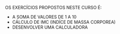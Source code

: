 OS EXERCÍCIOS PROPOSTOS NESTE CURSO É:
- A SOMA DE VALORES DE 1 A 10
- CÁLCULO DE IMC (INDÍCE DE MASSA CORPOREA)
- DESENVOLVER UMA CALCULADORA
